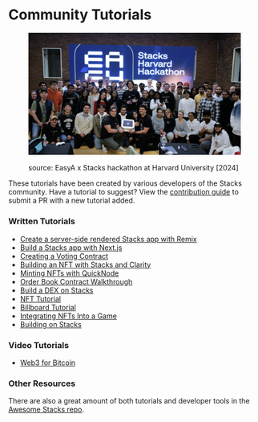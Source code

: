 # Community Tutorials

<figure><img src="../.gitbook/assets/GcHiZWjXgAA21Kf.jpeg" alt=""><figcaption><p>source: EasyA x Stacks hackathon at Harvard University [2024]</p></figcaption></figure>

These tutorials have been created by various developers of the Stacks community. Have a tutorial to suggest? View the [contribution guide](http://localhost:3000/docs/contribute/docs) to submit a PR with a new tutorial added.

### Written Tutorials

* [Create a server-side rendered Stacks app with Remix](https://micro-stacks.dev/guides/with-remix)
* [Build a Stacks app with Next.js](https://micro-stacks.dev/guides/with-nextjs)
* [Creating a Voting Contract](https://www.clearness.dev/01-voting-clarity-smart-contract/01-getting-started)
* [Building an NFT with Stacks and Clarity](https://blog.developerdao.com/building-an-nft-with-stacks-and-clarity)
* [Minting NFTs with QuickNode](https://www.quicknode.com/guides/web3-sdks/how-to-mint-nfts-on-the-stacks-blockchain)
* [Order Book Contract Walkthrough](https://byzantion.hiro.so/)
* [Build a DEX on Stacks](https://www.pointer.gg/tutorials/build-a-dex-with-stacks/56abb3a4-05c1-4608-b096-f82189e9f759)
* [NFT Tutorial](https://docs.hiro.so/tutorials/clarity-nft)
* [Billboard Tutorial](https://docs.hiro.so/tutorials/clarity-billboard)
* [Integrating NFTs Into a Game](https://gamefi-stacks.gitbook.io/gamefistacks/tutorials/integrate-nfts-into-game)
* [Building on Stacks](https://github.com/amoweolubusayo/stacks-clarinet-tutorial)

### Video Tutorials

* [Web3 for Bitcoin](https://www.crowdcast.io/e/web3-for-bitcoin/)

### Other Resources

There are also a great amount of both tutorials and developer tools in the [Awesome Stacks repo](https://github.com/friedger/awesome-stacks-chain#clarity-resources).
